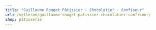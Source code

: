 ```yaml
---
title: "Guillaume Rouget Pâtissier - Chocolatier - Confiseur"
url: /velleron/guillaume-rouget-patissier-chocolatier-confiseur/
shop: pâtisserie
---
```


